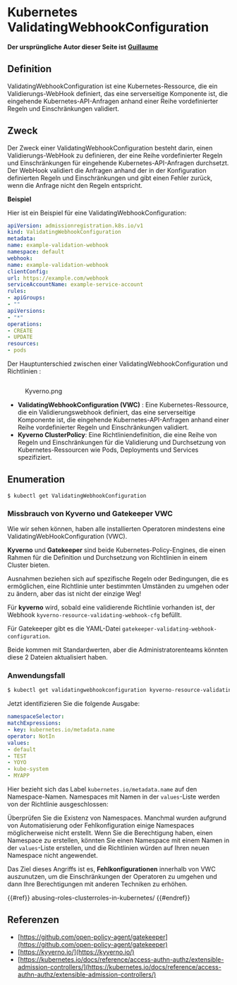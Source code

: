 # Kubernetes ValidatingWebhookConfiguration

**Der ursprüngliche Autor dieser Seite ist** [**Guillaume**](https://www.linkedin.com/in/guillaume-chapela-ab4b9a196)

## Definition

ValidatingWebhookConfiguration ist eine Kubernetes-Ressource, die ein Validierungs-WebHook definiert, das eine serverseitige Komponente ist, die eingehende Kubernetes-API-Anfragen anhand einer Reihe vordefinierter Regeln und Einschränkungen validiert.

## Zweck

Der Zweck einer ValidatingWebhookConfiguration besteht darin, einen Validierungs-WebHook zu definieren, der eine Reihe vordefinierter Regeln und Einschränkungen für eingehende Kubernetes-API-Anfragen durchsetzt. Der WebHook validiert die Anfragen anhand der in der Konfiguration definierten Regeln und Einschränkungen und gibt einen Fehler zurück, wenn die Anfrage nicht den Regeln entspricht.

**Beispiel**

Hier ist ein Beispiel für eine ValidatingWebhookConfiguration:
```yaml
apiVersion: admissionregistration.k8s.io/v1
kind: ValidatingWebhookConfiguration
metadata:
name: example-validation-webhook
namespace: default
webhook:
name: example-validation-webhook
clientConfig:
url: https://example.com/webhook
serviceAccountName: example-service-account
rules:
- apiGroups:
- ""
apiVersions:
- "*"
operations:
- CREATE
- UPDATE
resources:
- pods
```
Der Hauptunterschied zwischen einer ValidatingWebhookConfiguration und Richtlinien :&#x20;

<figure><img src="../../images/Kyverno.png" alt=""><figcaption><p>Kyverno.png</p></figcaption></figure>

- **ValidatingWebhookConfiguration (VWC)** : Eine Kubernetes-Ressource, die ein Validierungswebhook definiert, das eine serverseitige Komponente ist, die eingehende Kubernetes-API-Anfragen anhand einer Reihe vordefinierter Regeln und Einschränkungen validiert.
- **Kyverno ClusterPolicy**: Eine Richtliniendefinition, die eine Reihe von Regeln und Einschränkungen für die Validierung und Durchsetzung von Kubernetes-Ressourcen wie Pods, Deployments und Services spezifiziert.

## Enumeration
```
$ kubectl get ValidatingWebhookConfiguration
```
### Missbrauch von Kyverno und Gatekeeper VWC

Wie wir sehen können, haben alle installierten Operatoren mindestens eine ValidatingWebHookConfiguration (VWC).

**Kyverno** und **Gatekeeper** sind beide Kubernetes-Policy-Engines, die einen Rahmen für die Definition und Durchsetzung von Richtlinien in einem Cluster bieten.

Ausnahmen beziehen sich auf spezifische Regeln oder Bedingungen, die es ermöglichen, eine Richtlinie unter bestimmten Umständen zu umgehen oder zu ändern, aber das ist nicht der einzige Weg!

Für **kyverno** wird, sobald eine validierende Richtlinie vorhanden ist, der Webhook `kyverno-resource-validating-webhook-cfg` befüllt.

Für Gatekeeper gibt es die YAML-Datei `gatekeeper-validating-webhook-configuration`.

Beide kommen mit Standardwerten, aber die Administratorenteams könnten diese 2 Dateien aktualisiert haben.

### Anwendungsfall
```bash
$ kubectl get validatingwebhookconfiguration kyverno-resource-validating-webhook-cfg -o yaml
```
Jetzt identifizieren Sie die folgende Ausgabe:
```yaml
namespaceSelector:
matchExpressions:
- key: kubernetes.io/metadata.name
operator: NotIn
values:
- default
- TEST
- YOYO
- kube-system
- MYAPP
```
Hier bezieht sich das Label `kubernetes.io/metadata.name` auf den Namespace-Namen. Namespaces mit Namen in der `values`-Liste werden von der Richtlinie ausgeschlossen:

Überprüfen Sie die Existenz von Namespaces. Manchmal wurden aufgrund von Automatisierung oder Fehlkonfiguration einige Namespaces möglicherweise nicht erstellt. Wenn Sie die Berechtigung haben, einen Namespace zu erstellen, könnten Sie einen Namespace mit einem Namen in der `values`-Liste erstellen, und die Richtlinien würden auf Ihren neuen Namespace nicht angewendet.

Das Ziel dieses Angriffs ist es, **Fehlkonfigurationen** innerhalb von VWC auszunutzen, um die Einschränkungen der Operatoren zu umgehen und dann Ihre Berechtigungen mit anderen Techniken zu erhöhen.

{{#ref}}
abusing-roles-clusterroles-in-kubernetes/
{{#endref}}

## Referenzen

- [https://github.com/open-policy-agent/gatekeeper](https://github.com/open-policy-agent/gatekeeper)
- [https://kyverno.io/](https://kyverno.io/)
- [https://kubernetes.io/docs/reference/access-authn-authz/extensible-admission-controllers/](https://kubernetes.io/docs/reference/access-authn-authz/extensible-admission-controllers/)
